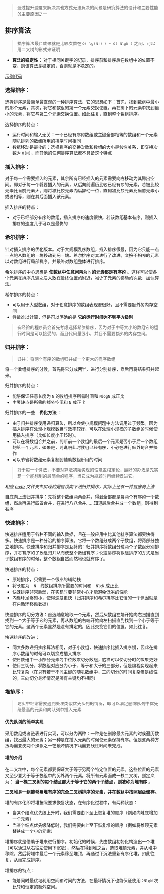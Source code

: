 > 通过提升速度来解决其他方式无法解决的问题是研究算法的设计和主要性能的主要原因之一

## 排序算法

> 排序算法最佳效果就是比较次数在 `O( lg(N!) ) ~ O( NlgN )` 之间，可以用二叉树的形式来证明

* **算法的稳定性：** 对于相同关键字的记录，排序前和排序后在数组中的位置不变，则该算法是稳定的，否则就是不稳定的。

[示例代码](./code/sort.c)

### 选择排序：

选择排序是最简单最直观的一种排序算法，它的思想如下：首先，找到数组中最小的那个元素，其次，将它和数组的第一个元素交换位置。再在剩下的元素中找到最小的元素，将它与第二个元素交换位置。如此往复，直到整个数组排序。

选择排序的特点：

* 运行时间和输入无关：一个已经有序的数组或主键全部相等的数组和一个元素随机排列的数组所用的排序时间相同
* 数据移动是最少的：选择排序的交换次数和数组的大小是线性关系，即交换次数为 `O(N)`，而其他的任何排序算法都不具备这个特点

### 插入排序：

对于每一个需要插入的元素，其余所有已经插入的元素需要向右移动为其腾出空间。即对于每一个将要插入的元素，从后向前遍历比较已经有序的元素，若被比较元素比当前元素大，则将被比较元素向后挪动一位，直到被比较元素比当前元素小或者相等，则在其后面插入该元素。

插入排序的特点：

* 对于已经部分有序的数组，插入排序的速度很快。若该数组基本有序，则插入排序的速度几乎可以是最快的

### 希尔排序：

针对插入排序的优化版本。对于大规模乱序数组，插入排序很慢，因为它只能一点一点地从数组的一端移动到另一端。希尔排序对其进行了改进，交换不相邻的元素以对数组进行局部排序，并最终对数组整体进行排序。

希尔排序的中心思想是 **使数组中任意间隔为 `h` 的元素都是有序的** 。这样可以使各个元素在排序几遍之后大致在最终位置的附近，减少了元素的挪动的次数，加快算法。

希尔排序的特点：

* 可以用于大型数组，对于任意排序的数组表现都很好，且不需要额外的内存空间
* 性能难以计算，但是可以明确的是 **它的运行时间达不到平方级别**

> 有经验的程序员会首先考虑选择希尔排序，因为对于中等大小的数组它的运行时间是可以接受的，而且代码量很小，并且不需要额外的内存空间。

### 归并排序：

> 归并：将两个有序的数组归并成一个更大的有序数组

将一个数组排序的时候，首先将它分成两半，进行分别排序，然后再将结果归并起来。

归并排序的特点：

* 能够保证任意长度为 `N` 的数组排序所需时间和 `NlogN` 成正比
* 主要缺点是所需的额外空间和 `N` 成正比

归并排序的一些　**优化方法** ：

* 由于归并排序使用递归算法，所以会使小规模问题中方法调用过于频繁。因为插入排序在处理小规模数组时效率较好，可以在处理小规模的子数组的时候使用插入排序（比如长度小于15时）。
* 可以在将数组合并之前，判断前一个数组的最后一个元素是否小于后一个数组的第一个元素，如果是，则说明此时数组已经有序，不必在进行额外的合并操作
* 可以节省将数组元素复制到辅助数组所用的时间

> 对于每一个算法，不要对算法初始实现的性能盖棺定论，最好的办法是先实现一个能想到的最简单的程序，当它成为瓶颈时再继续改进它。

*相应 [code](./code/sort.c) 文件夹中实现的是自顶向下法归并排序，实际上还有一种自底向上法*

自底向上法归并排序：先将整个数组两两合并，得到全部都是每两个有序的一个数组，然后再进行四四合并，在进行八八合并......知道最后合并成一个数组，则得到有序

### 快速排序：

快速排序适用于各种不同的输入数据，且在一般应用中比其他排序算法都要快得多。快速排序是一种分治的排序算法。它将一个数组分成两个子数组，将两部分独立地排序。快速排序和归并排序是互补的：归并排序将数组分成两个子数组分别排序，并将有序的子数组归并从而使整个数组有序；快速排序将数组排序的方式是当子数组有序的时候，整个数组自然而然地也就有序了。

快速排序的特点：

* 原地排序，只需要一个很小的辅助栈
* 将长度为　`N`　的数组排序所需要的时间和　`NlgN` 成正比
* 快速排序非常脆弱，在实现时要非常小心才能避免低劣的性能
* 内循环足够短小，使得速度更快（归并排序和希尔排序比它慢的一个原因就是在内循环移动数据）

快速排序的切分方法：首选随意地取一个元素，然后从数组左端开始向右扫描直到找到一个大于等于它的元素，再从数组的右端开始向左扫描直到找到一个小于等于它的元素。这两个元素显然是没有排定的，因此交换它们的位置。如此往复。

快速排序的改进：

* 同大多数递归排序算法相同，对于小数组，快速排序比插入排序慢，因此在排序小数组的时候可以切换成插入排序
* 使用数组中一小部分元素的中位数来切分数组，这样可以使切分时的效果更好
* 使用三切分，将数组对应分为小于、等于和大于的三部分，但是编程实现起来比较复杂（在只有若干不同主键的随机数组中，三向切分的时间复杂度是线性的，三向切分最坏情况是所有主键均不相同）

### 堆排序：

> 现实中经常需要遇到处理类似优先队列的情况，即可以满足删除队列中优先级最高的元素和向队列中插入元素

#### 优先队列的简单实现

采用数组或者链表进行实现，可以分为两种：一种是在删除最大元素的时候遍历数组，找出最大的元素；另一种是在插入元素的时候使元素保持有序。但是这两种方法均需要使两个操作之一在最坏情况下均需要线性时间来完成。

#### 堆的介绍

在二叉堆中，每个元素都要保证大于等于另两个特定位置的元素。这些位置的元素又至少要大于等于数组中的另外两个元素。将所有元素画成一棵二叉树，则定义为： **当一棵二叉树的每个结点都大于等于它的两个子结点，则被称为堆有序** 。

**二叉堆是一组能够用堆有序的完全二叉树排序的元素，并在数组中按照层级储存。**

堆的有序化即将堆按照要求恢复状态，在有序化过程中，有两种状态：

* 当某个结点优先级上升时，我们需要由下至上恢复堆的顺序（例如向堆底增加一个元素）
* 当某个结点优先级降低时，我们需要由上至下恢复堆的顺序（例如将堆顶元素替换成一个小的元素）

堆排序就是借助于堆来进行排序。初始化的时候，先由数组初始化构造出一个堆（可以通过从右往左使用下沉法），然后在得到堆之后，选取堆顶元素，并从堆中移除，然后将堆中最后一个元素移至堆顶，再通过下沉法重新有序化堆，如此往复，从而完成排序。

堆排序的特点：

* 能够同时最优地利用空间和时间的方法，在最坏情况下也能保证使用 `2NlgN` 次比较和恒定的额外空间。

